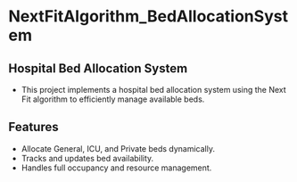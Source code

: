 # NextFitAlgorithm_BedAllocationSystem
## Hospital Bed Allocation System
- This project implements a hospital bed allocation system using the Next Fit algorithm to efficiently manage available beds.

## Features
- Allocate General, ICU, and Private beds dynamically.
- Tracks and updates bed availability.
- Handles full occupancy and resource management.
